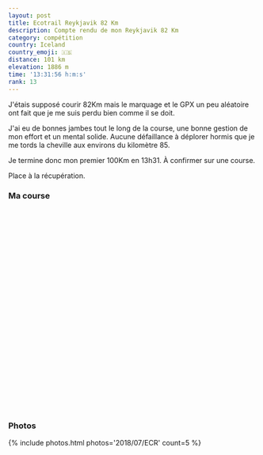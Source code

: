 ```yaml
---
layout: post
title: Ecotrail Reykjavik 82 Km
description: Compte rendu de mon Reykjavik 82 Km
category: compétition
country: Iceland
country_emoji: 🇮🇸
distance: 101 km
elevation: 1886 m
time: '13:31:56 h:m:s'
rank: 13
---
```


J'étais supposé courir 82Km mais le marquage et le GPX un peu aléatoire ont fait
que je me suis perdu bien comme il se doit.

J'ai eu de bonnes jambes tout le long de la course, une bonne gestion de mon
effort et un mental solide. Aucune défaillance à déplorer hormis que je me tords
la cheville aux environs du kilomètre 85.

Je termine donc mon premier 100Km en 13h31. À confirmer sur une course.

Place à la récupération.

### Ma course

<iframe
  height='405'
  width='100%'
  frameborder='0'
  allowtransparency='true'
  scrolling='no'
  data-src='https://www.strava.com/activities/1685950333/embed/35e0011cd9a7ddf3f40b16d636a67a45eee7dad6'
  onload='lzld(this)'>
</iframe>

### Photos

{% include photos.html photos='2018/07/ECR' count=5 %}

<!--
vim:spell spelllang=fr
-->
